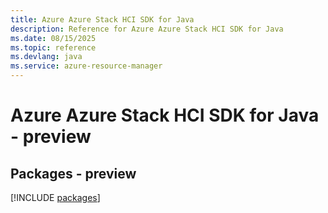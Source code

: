 ```yaml
---
title: Azure Azure Stack HCI SDK for Java
description: Reference for Azure Azure Stack HCI SDK for Java
ms.date: 08/15/2025
ms.topic: reference
ms.devlang: java
ms.service: azure-resource-manager
---
```

# Azure Azure Stack HCI SDK for Java - preview
## Packages - preview
[!INCLUDE [packages](azure-stack-hci-index.md)]